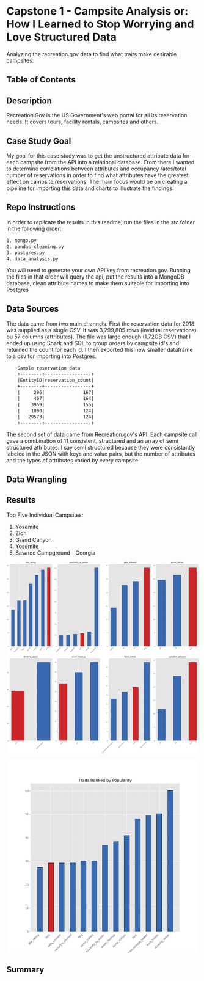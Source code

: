 # Capstone 1 - Campsite Analysis or: How I Learned to Stop Worrying and Love Structured Data
Analyzing the recreation.gov data to find what traits make desirable campsites.


## Table of Contents

## Description
Recreation.Gov is the US Government's web portal for all its reservation needs. It covers tours, facility rentals, campsites and others.

## Case Study Goal
My goal for this case study was to get the unstructured attribute data for each campsite from the API into a relational database. From there I wanted to determine correlations between attributes and occupancy rates/total number of reservations in order to find what attributes have the greatest effect on campsite reservations. The main focus would be on creating a pipeline for importing this data and charts to illustrate the findings.

## Repo Instructions
In order to replicate the results in this readme, run the files in the src folder in the following order:
    
    1. mongo.py
    2. pandas_cleaning.py
    3. postgres.py
    4. data_analysis.py

You will need to generate your own API key from recreation.gov. Running the files in that order will query the api, put the results into a MongoDB database, clean attribute names to make them suitable for importing into Postgres

## Data Sources
The data came from two main channels. First the reservation data for 2018 was supplied as a single CSV. It was 3,299,805 rows (invidual reservations) bu 57 columns (attributes). The file was large enough (1.72GB CSV) that I ended up using Spark and SQL to group orders by campsite id's and returned the count for each id. I then exported this new smaller dataframe to a csv for importing into Postgres.

        Sample reservation data
        +--------+-----------------+
        |EntityID|reservation_count|
        +--------+-----------------+
        |     296|              167|
        |     467|              164|
        |    3959|              155|
        |    1090|              124|
        |   29573|              124|
        +--------+-----------------+

The second set of data came from Recreation.gov's API. Each campsite call gave a combination of 11 consistent, structured and an array of semi structured attributes. I say semi structured because they were consistantly labeled in the JSON with keys and value pairs, but the number of attributes and the types of attributes varied by every campsite. 



## Data Wrangling

## Results

Top Five Individual Campsites:
1) Yosemite
2) Zion
3) Grand Canyon
4) Yosemite
5) Sawnee Campground - Georgia


![Traits vs Popularity](img/traits_vs_popularity.png "Traits versus Popularity")

![Top 12 traits vs popularity](img/traits_ranked_by_popularity.png "Top 12 traits vs popularity")



## Summary


##